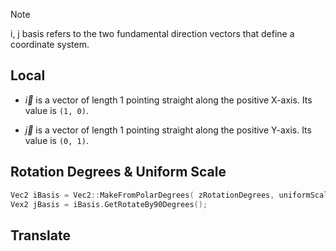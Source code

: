 > [!NOTE]
>i, j basis refers to the two fundamental direction vectors that define a coordinate system.

## Local

- *$\vec{i}$* is a vector of length 1 pointing straight along the positive X-axis. Its value is `(1, 0)`.
    
- *$\vec{j}$* is a vector of length 1 pointing straight along the positive Y-axis. Its value is `(0, 1)`.


## Rotation Degrees & Uniform Scale

```C++
Vec2 iBasis = Vec2::MakeFromPolarDegrees( zRotationDegrees, uniformScaleXY );
Vex2 jBasis = iBasis.GetRotateBy90Degrees();
```

## Translate

